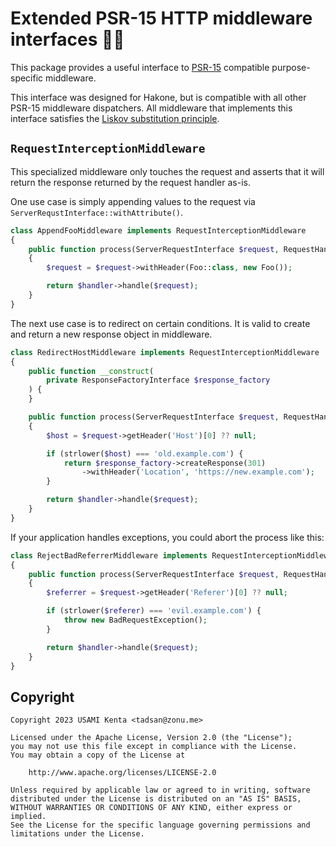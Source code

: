 # Extended PSR-15 HTTP middleware interfaces 🏃‍♀️

This package provides a useful interface to [PSR-15] compatible purpose-specific middleware.

This interface was designed for Hakone, but is compatible with all other PSR-15 middleware dispatchers. All middleware that implements this interface satisfies the [Liskov substitution principle].

## `RequestInterceptionMiddleware`

This specialized middleware only touches the request and asserts that it will return the response returned by the request handler as-is.

One use case is simply appending values to the request via `ServerRequstInterface::withAttribute()`.

```php
class AppendFooMiddleware implements RequestInterceptionMiddleware
{
    public function process(ServerRequestInterface $request, RequestHandlerInterface $handler): ResponseInterface
    {
        $request = $request->withHeader(Foo::class, new Foo());

        return $handler->handle($request);
    }
}
```

The next use case is to redirect on certain conditions. It is valid to create and return a new response object in middleware.

```php
class RedirectHostMiddleware implements RequestInterceptionMiddleware
{
    public function __construct(
        private ResponseFactoryInterface $response_factory
    ) {
    }

    public function process(ServerRequestInterface $request, RequestHandlerInterface $handler): ResponseInterface
    {
        $host = $request->getHeader('Host')[0] ?? null;

        if (strlower($host) === 'old.example.com') {
            return $response_factory->createResponse(301)
                ->withHeader('Location', 'https://new.example.com');
        }

        return $handler->handle($request);
    }
}
```

If your application handles exceptions, you could abort the process like this:

```php
class RejectBadReferrerMiddleware implements RequestInterceptionMiddleware
{
    public function process(ServerRequestInterface $request, RequestHandlerInterface $handler): ResponseInterface
    {
        $referrer = $request->getHeader('Referer')[0] ?? null;

        if (strlower($referer) === 'evil.example.com') {
            throw new BadRequestException();
        }

        return $handler->handle($request);
    }
}
```

## Copyright

```
Copyright 2023 USAMI Kenta <tadsan@zonu.me>

Licensed under the Apache License, Version 2.0 (the "License");
you may not use this file except in compliance with the License.
You may obtain a copy of the License at

    http://www.apache.org/licenses/LICENSE-2.0

Unless required by applicable law or agreed to in writing, software
distributed under the License is distributed on an "AS IS" BASIS,
WITHOUT WARRANTIES OR CONDITIONS OF ANY KIND, either express or implied.
See the License for the specific language governing permissions and
limitations under the License.
```

[Liskov substitution principle]: https://en.wikipedia.org/wiki/Liskov_substitution_principle
[PSR-15]: https://www.php-fig.org/psr/psr-15/
